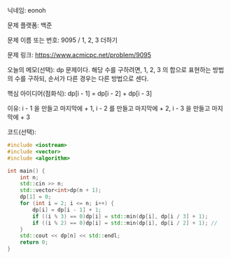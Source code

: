 닉네임: eonoh

문제 플랫폼: 백준

문제 이름 또는 번호: 9095 / 1, 2, 3 더하기

문제 링크: https://www.acmicpc.net/problem/9095

오늘의 메모(선택): dp 문제이다.
해당 수를 구하려면, 1, 2, 3 의 합으로 표현하는 방법의 수를 구하되, 순서가 다른 경우는 다른 방법으로 센다.

핵심 아이디어(점화식): dp[i - 1] = dp[i - 2] + dp[i - 3]

이유: i - 1 을 만들고 마지막에 + 1, i - 2 를 만들고 마지막에 + 2, i - 3 을 만들고 마지막에 + 3

코드(선택):

```cpp
#include <iostream>
#include <vector>
#include <algorithm>

int main() {
	int n;
	std::cin >> n;
	std::vector<int>dp(n + 1);
	dp[1] = 0;
	for (int i = 2; i <= n; i++) {
		dp[i] = dp[i - 1] + 1;
		if ((i % 3) == 0)dp[i] = std::min(dp[i], dp[i / 3] + 1);
		if ((i % 2) == 0)dp[i] = std::min(dp[i], dp[i / 2] + 1); // 
	}
	std::cout << dp[n] << std::endl;
	return 0;
}
```